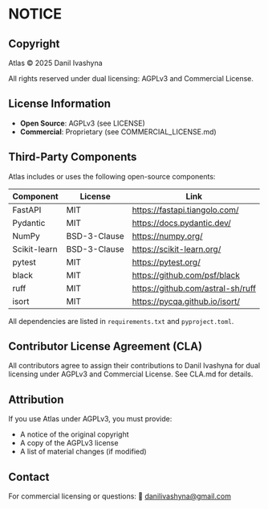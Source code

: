 # NOTICE

## Copyright

Atlas © 2025 Danil Ivashyna

All rights reserved under dual licensing: AGPLv3 and Commercial License.

## License Information

- **Open Source**: AGPLv3 (see LICENSE)
- **Commercial**: Proprietary (see COMMERCIAL_LICENSE.md)

## Third-Party Components

Atlas includes or uses the following open-source components:

| Component | License | Link |
|-----------|---------|------|
| FastAPI | MIT | https://fastapi.tiangolo.com/ |
| Pydantic | MIT | https://docs.pydantic.dev/ |
| NumPy | BSD-3-Clause | https://numpy.org/ |
| Scikit-learn | BSD-3-Clause | https://scikit-learn.org/ |
| pytest | MIT | https://pytest.org/ |
| black | MIT | https://github.com/psf/black |
| ruff | MIT | https://github.com/astral-sh/ruff |
| isort | MIT | https://pycqa.github.io/isort/ |

All dependencies are listed in `requirements.txt` and `pyproject.toml`.

## Contributor License Agreement (CLA)

All contributors agree to assign their contributions to Danil Ivashyna for dual licensing under AGPLv3 and Commercial License.
See CLA.md for details.

## Attribution

If you use Atlas under AGPLv3, you must provide:
- A notice of the original copyright
- A copy of the AGPLv3 license
- A list of material changes (if modified)

## Contact

For commercial licensing or questions:
📧 danilivashyna@gmail.com
